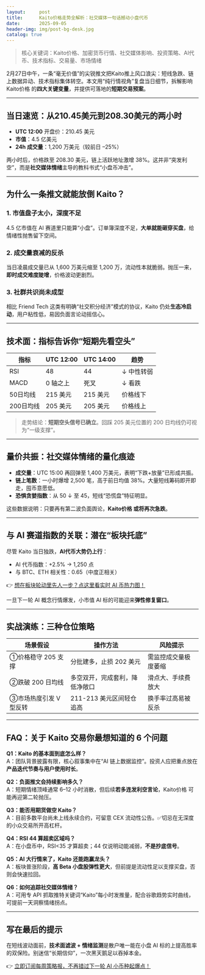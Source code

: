 ```yaml
---
layout:     post
title:      Kaito价格走势全解析：社交媒体一句话撼动小盘代币
date:       2025-09-05
header-img: img/post-bg-desk.jpg
catalog: true
---
```


> 核心关键词：Kaito价格、加密货币行情、社交媒体影响、投资策略、AI代币、技术指标、交易量、市场情绪

2月27日中午，一条“毫无价值”的尖锐推文把Kaito推上风口浪尖：短线急跌、链上数据异动、技术指标集体转空。本文用“纯行情视角”复盘当日细节，拆解影响 Kaito价格 的**四大关键变量**，并提供可落地的**短期交易预案**。

---

## 当日速览：从210.45美元到208.30美元的两小时
- **UTC 12:00** 开盘价：210.45 美元  
- **市值**：4.5 亿美元  
- **24h 成交量**：1,200 万美元（较前日 –25%）

两小时后，价格跌至 208.30 美元，链上活跃地址激增 38%。这并非“突发利空”，而是**社交媒体情绪**主导的教科书式“小盘币冲击”。

---

## 为什么一条推文就能放倒 Kaito？

### 1. 市值盘子太小，深度不足
4.5 亿市值在 AI 赛道里只能算“小盘”。订单簿深度不足，**大单就能砸穿买盘**，给情绪性抛售留下空间。

### 2. 成交量衰减的反杀
当日凌晨成交量已从 1,600 万美元缩至 1,200 万，流动性本就脆弱。抛压一来，**即时成交难度陡增**，价格波动更剧烈。

### 3. 社群共识尚未成型
相比 Friend Tech 这类有明确“社交积分经济”模式的协议，Kaito 仍处**生态冷启动**，用户粘性低，易因负面言论动摇信心。

---

## 技术面：指标告诉你“短期先看空头”

| 指标                | UTC 12:00 | UTC 14:00 | 趋势     |
|---------------------|-----------|-----------|----------|
| RSI                 | 48        | 44        | ↓ 中性转弱 |
| MACD                | 0 轴之上  | 死叉      | ↓ 看跌    |
| 50日均线            | 215 美元  | 215 美元  | 价格线下 |
| 200日均线            | 205 美元  | 205 美元  | 价格线上 |

> 走势结论：**短期空头信号已确立**。回踩 205 美元位置的 200 日均线仍可视为“一级支撑”。

---

## 量价共振：社交媒体情绪的量化痕迹

- **成交量**：UTC 15:00 再回弹至 1,400 万美元，表明“下跌+放量”已形成共振。  
- **链上笔数**：一小时爆增 2,500 笔，高于前日均值 38%。大量短线筹码即开即走，囤币意愿低。  
- **恐惧贪婪指数**：从 50 ↓ 至 45，短线“恐慌盘”特征明显。

这些数据说明：只要再有第二波负面舆论，**Kaito价格 或将再次急跌**。

---

## 与 AI 赛道指数的关联：潜在“板块托底”

尽管 Kaito 当日独跌，**AI代币大势仍上行**：

- AI 代币指数：+2.5% → 1,250 点  
- 与 BTC、ETH 相关性：0.65（中度正相关）

👉 [想在板块轮动里先人一步？点这里看实时 AI 币热力图！](https://okxdog.com/)

一旦下一轮 AI 概念行情爆发，小市值 AI 标的可能迎来**弹性修复窗口**。

---

## 实战演练：三种仓位策略

| 场景假设                | 操作方法                      | 风险提示               |
|-------------------------|-------------------------------|------------------------|
| ①价格稳守 205 支撑       | 分批建多，止损 202 美元        | 需监控成交量极度萎缩   |
| ②跌破 200 日均线         | 多空双开，完成套利，降低净敞口 | 滑点大、手续费放大     |
| ③市场热度引发 V 型反转   | 211-213 美元区间轻仓追高       | 换手率过高易被反杀     |

---

## FAQ：关于 Kaito 交易你最想知道的 6 个问题

**Q1：Kaito 的基本面到底怎么样？**  
A：团队背景披露有限，核心叙事集中在“AI 链上数据监控”。投资人应把重点放在**产品迭代节奏与用户使用时长**。

**Q2：负面推文会持续影响多久？**  
A：短期情绪顶峰通常 6–12 小时消散，但后续**若多连发利空言论**，Kaito价格 可能再迎第二轮抛压。

**Q3：能否用期货做空 Kaito？**  
A：目前多数平台尚未上线永续合约，可留意 CEX 流动性公告。✅切忌在无深度的小众交易所开高杠杆。

**Q4：RSI 44 算超卖区域吗？**  
A：在小盘币中，RSI<35 才算超卖；44 仅说明动能减弱，**不是抄底信号**。

**Q5：AI 大行情来了，Kaito 还能跑赢龙头？**  
A：板块普涨阶段，**高 Beta 小盘股弹性更大**，但前提是流动性足以支撑买盘，否则会快速拉回。

**Q6：如何追踪社交媒体情绪？**  
A：可用专 API 抓取推特关键词“Kaito”每小时发推量，配合谷歌趋势实时曲线，可提前一天洞察情绪拐点。

---

## 写在最后的提示

在短线波动面前，**技术面滤波 + 情绪监测**是散户唯一能在小盘 AI 标的上提高胜率的双保险。别迷信“长期信仰”，一次黑天鹅足以吞掉本金。

👉 [立即订阅每周策略报，不再错过下一轮 AI 小币种起爆点！](https://okxdog.com/)